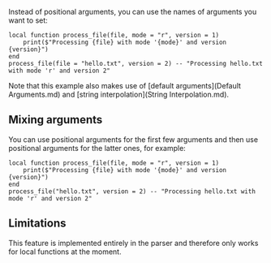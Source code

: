 Instead of positional arguments, you can use the names of arguments you want to set:

```pluto
local function process_file(file, mode = "r", version = 1)
	print($"Processing {file} with mode '{mode}' and version {version}")
end
process_file(file = "hello.txt", version = 2) -- "Processing hello.txt with mode 'r' and version 2"
```

Note that this example also makes use of [default arguments](Default Arguments.md) and [string interpolation](String Interpolation.md).

## Mixing arguments

You can use positional arguments for the first few arguments and then use positional arguments for the latter ones, for example:

```pluto
local function process_file(file, mode = "r", version = 1)
	print($"Processing {file} with mode '{mode}' and version {version}")
end
process_file("hello.txt", version = 2) -- "Processing hello.txt with mode 'r' and version 2"
```

## Limitations

This feature is implemented entirely in the parser and therefore only works for local functions at the moment.
